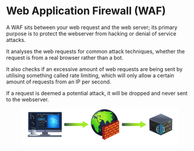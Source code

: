 # Web Application Firewall (WAF)

A WAF sits between your web request and the web server; its primary purpose is to protect the webserver from hacking or denial of service attacks.&#x20;

It analyses the web requests for common attack techniques, whether the request is from a real browser rather than a bot.

&#x20;It also checks if an excessive amount of web requests are being sent by utilising something called rate limiting, which will only allow a certain amount of requests from an IP per second.

If a request is deemed a potential attack, it will be dropped and never sent to the webserver.

<figure><img src="../../../../.gitbook/assets/Capture (35).PNG" alt=""><figcaption></figcaption></figure>

